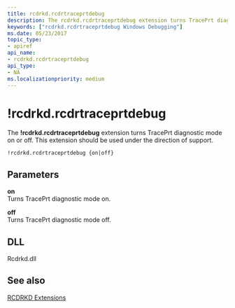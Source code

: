 ```yaml
---
title: rcdrkd.rcdrtraceprtdebug
description: The rcdrkd.rcdrtraceprtdebug extension turns TracePrt diagnostic mode on or off. This extension should be used under the direction of support.
keywords: ["rcdrkd.rcdrtraceprtdebug Windows Debugging"]
ms.date: 05/23/2017
topic_type:
- apiref
api_name:
- rcdrkd.rcdrtraceprtdebug
api_type:
- NA
ms.localizationpriority: medium
---
```


# !rcdrkd.rcdrtraceprtdebug


The **!rcdrkd.rcdrtraceprtdebug** extension turns TracePrt diagnostic mode on or off. This extension should be used under the direction of support.

```dbgcmd
!rcdrkd.rcdrtraceprtdebug {on|off}
```

## <span id="ddk__devobj_dbg"></span><span id="DDK__DEVOBJ_DBG"></span>Parameters


<span id="_______on______"></span><span id="_______ON______"></span> **on**   
Turns TracePrt diagnostic mode on.

<span id="_______off______"></span><span id="_______OFF______"></span> **off**   
Turns TracePrt diagnostic mode off.

## <span id="DLL"></span><span id="dll"></span>DLL


Rcdrkd.dll

## <span id="see_also"></span>See also


[RCDRKD Extensions](rcdrkd-extensions.md)

 

 






